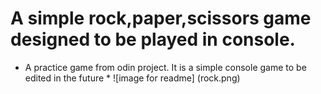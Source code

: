 # A simple rock,paper,scissors game designed to be played in console.
* A practice game from odin project. It is a simple console game to be edited in the future *
![image for readme] (rock.png)
